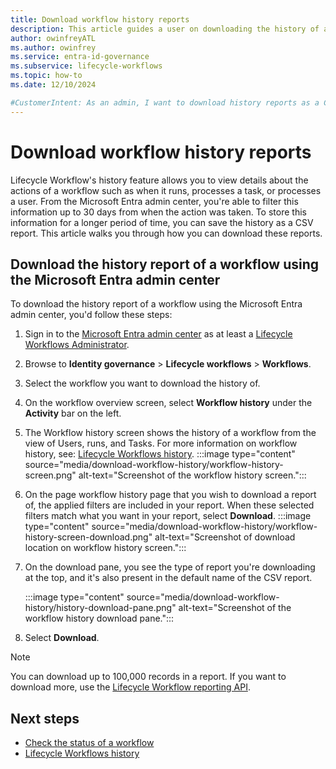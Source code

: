```yaml
---
title: Download workflow history reports
description: This article guides a user on downloading the history of a Lifecycle workflow.
author: owinfreyATL
ms.author: owinfrey
ms.service: entra-id-governance
ms.subservice: lifecycle-workflows
ms.topic: how-to
ms.date: 12/10/2024

#CustomerIntent: As an admin, I want to download history reports as a CSV.
---
```


# Download workflow history reports

Lifecycle Workflow's history feature allows you to view details about the actions of a workflow such as when it runs, processes a task, or processes a user. From the Microsoft Entra admin center, you're able to filter this information up to 30 days from when the action was taken. To store this information for a longer period of time, you can save the history as a CSV report. This article walks you through how you can download these reports.

## Download the history report of a workflow using the Microsoft Entra admin center

To download the history report of a workflow using the Microsoft Entra admin center, you'd follow these steps:

1. Sign in to the [Microsoft Entra admin center](https://entra.microsoft.com) as at least a [Lifecycle Workflows Administrator](../identity/role-based-access-control/permissions-reference.md#lifecycle-workflows-administrator).

1. Browse to **Identity governance** > **Lifecycle workflows** > **Workflows**.

1. Select the workflow you want to download the history of.

1. On the workflow overview screen, select **Workflow history** under the **Activity** bar on the left.

1. The Workflow history screen shows the history of a workflow from the view of Users, runs, and Tasks. For more information on workflow history, see: [Lifecycle Workflows history](lifecycle-workflow-history.md).
    :::image type="content" source="media/download-workflow-history/workflow-history-screen.png" alt-text="Screenshot of the workflow history screen.":::
1. On the page workflow history page that you wish to download a report of, the applied filters are included in your report. When these selected filters match what you want in your report, select **Download**.
    :::image type="content" source="media/download-workflow-history/workflow-history-screen-download.png" alt-text="Screenshot of download location on workflow history screen.":::
1. On the download pane, you see the type of report you're downloading at the top, and it's also present in the default name of the CSV report.
   
    :::image type="content" source="media/download-workflow-history/history-download-pane.png" alt-text="Screenshot of the workflow history download pane.":::
1. Select **Download**.
 
> [!NOTE]
> You can download up to 100,000 records in a report. If you want to download more, use the [Lifecycle Workflow reporting API](/graph/api/resources/identitygovernance-lifecycleworkflows-reporting-overview).

## Next steps

- [Check the status of a workflow](check-status-workflow.md)
- [Lifecycle Workflows history](lifecycle-workflow-history.md)
